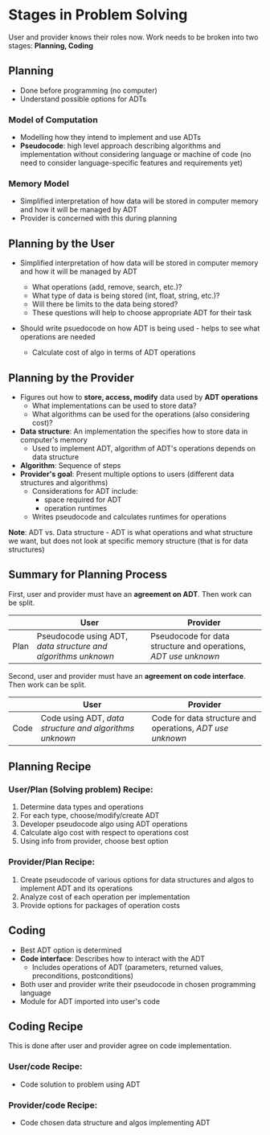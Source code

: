 # Stages in Problem Solving

User and provider knows their roles now. Work needs to be broken into two stages: **Planning, Coding**

## Planning

- Done before programming (no computer)
- Understand possible options for ADTs

### Model of Computation

- Modelling how they intend to implement and use ADTs
- **Pseudocode**: high level approach describing algorithms and implementation without considering language or machine of code (no need to consider language-specific features and requirements yet)

### Memory Model

- Simplified interpretation of how data will be stored in computer memory and how it will be managed by ADT
- Provider is concerned with this during planning

## Planning by the User

- Simplified interpretation of how data will be stored in computer memory and how it will be managed by ADT
  - What operations  (add, remove, search, etc.)?
  - What type of data is being stored (int, float, string, etc.)?
  - Will there be limits to the data being stored?
  - These questions will help to choose appropriate ADT for their task

- Should write psuedocode on how ADT is being used - helps to see what operations are needed
  - Calculate cost of algo in terms of ADT operations

## Planning by the Provider

- Figures out how to **store, access, modify** data used by **ADT operations**
  - What implementations can be used to store data?
  - What algorithms can be used for the operations (also considering cost)?
- **Data structure**: An implementation the specifies how to store data in computer's memory
  - Used to implement ADT, algorithm of ADT's operations depends on data structure
- **Algorithm**: Sequence of steps
- **Provider's goal**: Present multiple options to users (different data structures and algorithms)
  - Considerations for ADT include: 
    - space required for ADT
    - operation runtimes
  - Writes pseudocode and calculates runtimes for operations

**Note**: ADT vs. Data structure - ADT is what operations and what structure we want, but does not look at specific memory structure (that is for data structures)

## Summary for Planning Process

First, user and provider must have an **agreement on ADT**. Then work can be split.

|      | User                                                         | Provider                                                     |
| ---- | ------------------------------------------------------------ | ------------------------------------------------------------ |
| Plan | Pseudocode using ADT, *data structure and algorithms unknown* | Pseudocode for data structure and operations, *ADT use unknown* |

Second, user and provider must have an **agreement on code interface**. Then work can be split.

|      | User                                                    | Provider                                                  |
| ---- | ------------------------------------------------------- | --------------------------------------------------------- |
| Code | Code using ADT, *data structure and algorithms unknown* | Code for data structure and operations, *ADT use unknown* |



## Planning Recipe

### User/Plan (Solving problem) Recipe:

1. Determine data types and operations
2. For each type, choose/modify/create ADT
3. Developer pseudocode algo using ADT operations
4. Calculate algo cost with respect to operations cost
5. Using info from provider, choose best option

### Provider/Plan Recipe:

1. Create pseudocode of various options for data structures and algos to implement ADT and its operations
2. Analyze cost of each operation per implementation
3. Provide options for packages of operation costs

## Coding

- Best ADT option is determined
- **Code interface**: Describes how to interact with the ADT
  - Includes operations of ADT (parameters, returned values, preconditions, postconditions)
- Both user and provider write their pseudocode in chosen programming language
- Module for ADT imported into user's code

## Coding Recipe

This is done after user and provider agree on code implementation.

### User/code Recipe: 

- Code solution to problem using ADT

### Provider/code Recipe:

- Code chosen data structure and algos implementing ADT

### 